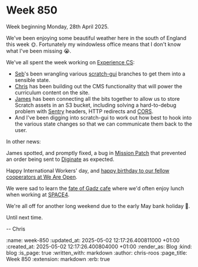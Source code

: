Week 850
========

Week beginning Monday, 28th April 2025.

We've been enjoying some beautiful weather here in the south of England this week 🌞. Fortunately my windowless office means that I don't know what I've been missing 😭.

We've all spent the week working on [Experience CS][experience-cs]:

- [Seb][seb-jacobs]'s been wrangling various [scratch-gui][scratch-gui] branches to get them into a sensible state.
- [Chris][chris-lowis] has been building out the CMS functionality that will power the curriculum content on the site.
- [James][james-mead] has been connecting all the bits together to allow us to store Scratch assets in an S3 bucket, including solving a hard-to-debug problem with [Sentry][sentry] headers, HTTP redirects and [CORS][cors].
- And I've been digging into scratch-gui to work out how best to hook into the various state changes so that we can communicate them back to the user.

In other news:

James spotted, and promptly fixed, a bug in [Mission Patch][mission-patch] that prevented an order being sent to [Diginate][diginate] as expected.

Happy International Workers' day, and [happy birthday to our fellow cooperators at We Are Open][wao-birthday].

We were sad to learn the [fate of Gadz cafe][gadz] where we'd often enjoy lunch when working at [SPACE4][space4].

We're all off for another long weekend due to the early May bank holiday 🥳.

Until next time.

-- Chris

[chris-lowis]: /chris-lowis
[cors]: https://developer.mozilla.org/en-US/docs/Glossary/CORS
[diginate]: https://diginate.com/
[experience-cs]: https://experience-cs.org/
[gadz]: https://www.hamhigh.co.uk/news/25046410.jeremy-corbyn-fan-finsbury-park-cafe-owner-shuts-shop/
[james-mead]: /james-mead
[mission-patch]: https://mission-patch.com/
[scratch-gui]: https://github.com/scratchfoundation/scratch-gui/
[seb-jacobs]: https://www.sebjacobs.com/
[sentry]: https://sentry.io/welcome/
[space4]: https://space4.tech/
[wao-birthday]: https://blog.weareopen.coop/we-are-nine-9d2cc5937a53

:name: week-850
:updated_at: 2025-05-02 12:17:26.400811000 +01:00
:created_at: 2025-05-02 12:17:26.400804000 +01:00
:render_as: Blog
:kind: blog
:is_page: true
:written_with: markdown
:author: chris-roos
:page_title: Week 850
:extension: markdown
:erb: true
